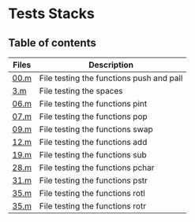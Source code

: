 # Tests Stacks

## Table of contents
Files | Description
----- | -----------
[00.m](./00.m) | File testing the functions push and pall
[3.m](./3.m) | File testing the spaces
[06.m](./06.m) | File testing the functions pint
[07.m](./07.m) | File testing the functions pop
[09.m](./09.m) | File testing the functions swap
[12.m](./12.m) | File testing the functions add
[19.m](./19.m) | File testing the functions sub
[28.m](./28.m) | File testing the functions pchar
[31.m](./31.m) | File testing the functions pstr
[35.m](./35.m) | File testing the functions rotl
[35.m](./35.m) | File testing the functions rotr
